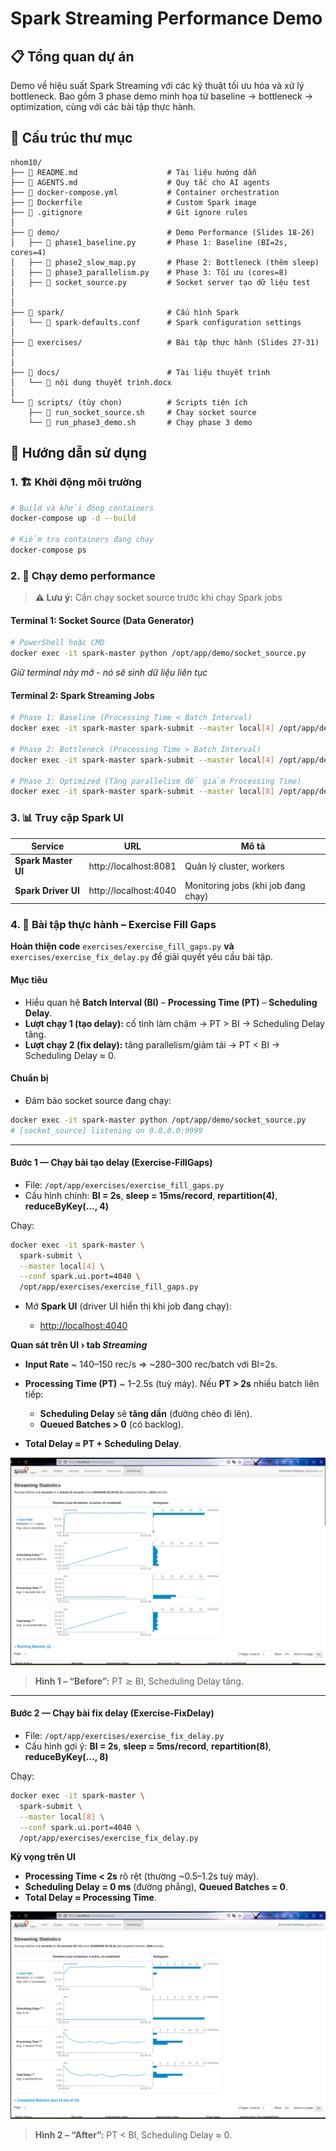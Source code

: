 # Spark Streaming Performance Demo

## 📋 Tổng quan dự án
Demo về hiệu suất Spark Streaming với các kỹ thuật tối ưu hóa và xử lý bottleneck. Bao gồm 3 phase demo minh họa từ baseline → bottleneck → optimization, cùng với các bài tập thực hành.

## 📁 Cấu trúc thư mục
```
nhom10/
├── 📄 README.md                    # Tài liệu hướng dẫn
├── 📄 AGENTS.md                    # Quy tắc cho AI agents
├── 📄 docker-compose.yml           # Container orchestration
├── 📄 Dockerfile                   # Custom Spark image
├── 📄 .gitignore                   # Git ignore rules
│
├── 📁 demo/                        # Demo Performance (Slides 18-26)
│   ├── 🐍 phase1_baseline.py       # Phase 1: Baseline (BI=2s, cores=4)
│   ├── 🐍 phase2_slow_map.py       # Phase 2: Bottleneck (thêm sleep)
│   ├── 🐍 phase3_parallelism.py    # Phase 3: Tối ưu (cores=8)
│   ├── 🐍 socket_source.py         # Socket server tạo dữ liệu test
│   
│
├── 📁 spark/                       # Cấu hình Spark
│   └── 📄 spark-defaults.conf      # Spark configuration settings
│
├── 📁 exercises/                   # Bài tập thực hành (Slides 27-31)
│  
│
├── 📁 docs/                        # Tài liệu thuyết trình
│   └── 📄 nội dung thuyết trình.docx
│
└── 📁 scripts/ (tùy chọn)          # Scripts tiện ích
    ├── 🔧 run_socket_source.sh     # Chạy socket source
    └── 🔧 run_phase3_demo.sh       # Chạy phase 3 demo
```

## 🚀 Hướng dẫn sử dụng

### 1. 🏗️ Khởi động môi trường
```bash
# Build và khởi động containers
docker-compose up -d --build

# Kiểm tra containers đang chạy
docker-compose ps
```

### 2. 🎯 Chạy demo performance

> **⚠️ Lưu ý:** Cần chạy socket source trước khi chạy Spark jobs

#### **Terminal 1: Socket Source (Data Generator)**
```bash
# PowerShell hoặc CMD
docker exec -it spark-master python /opt/app/demo/socket_source.py
```
*Giữ terminal này mở - nó sẽ sinh dữ liệu liên tục*

#### **Terminal 2: Spark Streaming Jobs**
```bash
# Phase 1: Baseline (Processing Time < Batch Interval)
docker exec -it spark-master spark-submit --master local[4] /opt/app/demo/phase1_baseline.py

# Phase 2: Bottleneck (Processing Time > Batch Interval) 
docker exec -it spark-master spark-submit --master local[4] /opt/app/demo/phase2_slow_map.py

# Phase 3: Optimized (Tăng parallelism để giảm Processing Time)
docker exec -it spark-master spark-submit --master local[8] /opt/app/demo/phase3_parallelism.py
```

### 3. 📊 Truy cập Spark UI

| Service | URL | Mô tả |
|---------|-----|-------|
| **Spark Master UI** | http://localhost:8081 | Quản lý cluster, workers |
| **Spark Driver UI** | http://localhost:4040 | Monitoring jobs (khi job đang chạy) |


### 4. 📝 Bài tập thực hành – Exercise Fill Gaps

**Hoàn thiện code** `exercises/exercise_fill_gaps.py` **và** `exercises/exercise_fix_delay.py` để giải quyết yêu cầu bài tập.


#### Mục tiêu

* Hiểu quan hệ **Batch Interval (BI)** – **Processing Time (PT)** – **Scheduling Delay**.
* **Lượt chạy 1 (tạo delay):** cố tình làm chậm → PT > BI → Scheduling Delay tăng.
* **Lượt chạy 2 (fix delay):** tăng parallelism/giảm tải → PT < BI → Scheduling Delay ≈ 0.

#### Chuẩn bị

* Đảm bảo socket source đang chạy:

```bash
docker exec -it spark-master python /opt/app/demo/socket_source.py
# [socket_source] listening on 0.0.0.0:9999
```


---

#### **Bước 1 — Chạy bài tạo delay (Exercise-FillGaps)**

* File: `/opt/app/exercises/exercise_fill_gaps.py`
* Cấu hình chính: **BI = 2s**, **sleep = 15ms/record**, **repartition(4)**, **reduceByKey(..., 4)**

Chạy:

```bash
docker exec -it spark-master \
  spark-submit \
  --master local[4] \
  --conf spark.ui.port=4040 \
  /opt/app/exercises/exercise_fill_gaps.py
```

* Mở **Spark UI** (driver UI hiển thị khi job đang chạy):

  * [http://localhost:4040](http://localhost:4040)

**Quan sát trên UI › tab *Streaming***

* **Input Rate** ~ 140–150 rec/s ⇒ ~280–300 rec/batch với BI=2s.
* **Processing Time (PT)** ~ 1–2.5s (tuỳ máy). Nếu **PT > 2s** nhiều batch liên tiếp:

  * **Scheduling Delay** sẽ **tăng dần** (đường chéo đi lên).
  * **Queued Batches > 0** (có backlog).
* **Total Delay ≈ PT + Scheduling Delay**.

![Before – Streaming Delay](image/streaming_before_delay.png)
> **Hình 1 – “Before”:** PT ≳ BI, Scheduling Delay tăng.

---

#### **Bước 2 — Chạy bài fix delay (Exercise-FixDelay)**

* File: `/opt/app/exercises/exercise_fix_delay.py`
* Cấu hình gợi ý: **BI = 2s**, **sleep = 5ms/record**, **repartition(8)**, **reduceByKey(..., 8)**

Chạy:

```bash
docker exec -it spark-master \
  spark-submit \
  --master local[8] \
  --conf spark.ui.port=4040 \
  /opt/app/exercises/exercise_fix_delay.py
```

**Kỳ vọng trên UI**

* **Processing Time < 2s** rõ rệt (thường ~0.5–1.2s tuỳ máy).
* **Scheduling Delay = 0 ms** (đường phẳng), **Queued Batches = 0**.
* **Total Delay ≈ Processing Time**.

![After – Fixed Delay](image/streaming_after_fix.png)
> **Hình 2 – “After”:** PT < BI, Scheduling Delay ≈ 0.
